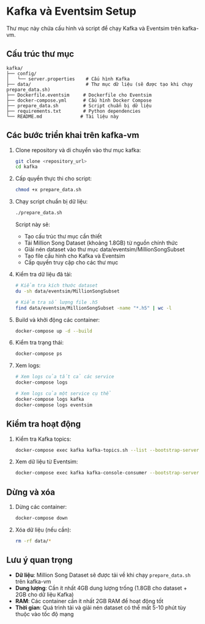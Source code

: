 # Kafka và Eventsim Setup

Thư mục này chứa cấu hình và script để chạy Kafka và Eventsim trên kafka-vm.

## Cấu trúc thư mục

```
kafka/
├── config/
│   └── server.properties    # Cấu hình Kafka
├── data/                    # Thư mục dữ liệu (sẽ được tạo khi chạy prepare_data.sh)
├── Dockerfile.eventsim     # Dockerfile cho Eventsim
├── docker-compose.yml      # Cấu hình Docker Compose
├── prepare_data.sh         # Script chuẩn bị dữ liệu
├── requirements.txt        # Python dependencies
└── README.md              # Tài liệu này
```

## Các bước triển khai trên kafka-vm

1. Clone repository và di chuyển vào thư mục kafka:
   ```bash
   git clone <repository_url>
   cd kafka
   ```

2. Cấp quyền thực thi cho script:
   ```bash
   chmod +x prepare_data.sh
   ```

3. Chạy script chuẩn bị dữ liệu:
   ```bash
   ./prepare_data.sh
   ```
   Script này sẽ:
   - Tạo cấu trúc thư mục cần thiết
   - Tải Million Song Dataset (khoảng 1.8GB) từ nguồn chính thức
   - Giải nén dataset vào thư mục data/eventsim/MillionSongSubset
   - Tạo file cấu hình cho Kafka và Eventsim
   - Cấp quyền truy cập cho các thư mục

4. Kiểm tra dữ liệu đã tải:
   ```bash
   # Kiểm tra kích thước dataset
   du -sh data/eventsim/MillionSongSubset
   
   # Kiểm tra số lượng file .h5
   find data/eventsim/MillionSongSubset -name "*.h5" | wc -l
   ```

5. Build và khởi động các container:
   ```bash
   docker-compose up -d --build
   ```

6. Kiểm tra trạng thái:
   ```bash
   docker-compose ps
   ```

7. Xem logs:
   ```bash
   # Xem logs của tất cả các service
   docker-compose logs

   # Xem logs của một service cụ thể
   docker-compose logs kafka
   docker-compose logs eventsim
   ```

## Kiểm tra hoạt động

1. Kiểm tra Kafka topics:
   ```bash
   docker-compose exec kafka kafka-topics.sh --list --bootstrap-server localhost:9092
   ```

2. Xem dữ liệu từ Eventsim:
   ```bash
   docker-compose exec kafka kafka-console-consumer --bootstrap-server localhost:9092 --topic listen_events --from-beginning --max-messages 5
   ```

## Dừng và xóa

1. Dừng các container:
   ```bash
   docker-compose down
   ```

2. Xóa dữ liệu (nếu cần):
   ```bash
   rm -rf data/*
   ```

## Lưu ý quan trọng

- **Dữ liệu**: Million Song Dataset sẽ được tải về khi chạy `prepare_data.sh` trên kafka-vm
- **Dung lượng**: Cần ít nhất 4GB dung lượng trống (1.8GB cho dataset + 2GB cho dữ liệu Kafka)
- **RAM**: Các container cần ít nhất 2GB RAM để hoạt động tốt
- **Thời gian**: Quá trình tải và giải nén dataset có thể mất 5-10 phút tùy thuộc vào tốc độ mạng 